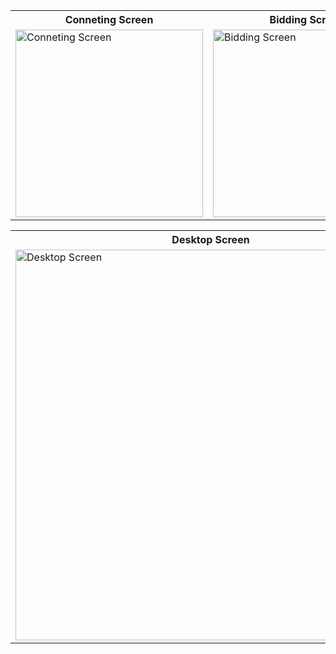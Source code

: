 <table>
    <tr>
      <th>Conneting Screen</th>
      <th>Bidding Screen</th>
    </tr>
    <tr>
      <td><img src="https://github.com/gangulwar/socket-programming-auction-system/assets/123754972/d52de05b-7985-462c-9318-1d8a4141cbd4" alt="Conneting Screen"  width="300"> </td>
      <td><img src="https://github.com/gangulwar/socket-programming-auction-system/assets/123754972/2b16ae16-2877-4407-a017-fcb464e5a7b9" alt="Bidding Screen" width="300"></td>
    </tr>
  </table>

<table>
    <tr>
      <th>Desktop Screen</th>
    </tr>
    <tr>
      <td><img src="https://github.com/gangulwar/socket-programming-auction-system/assets/123754972/8b5aa3ee-7331-4348-97f5-19e44d5e69ca" alt="Desktop Screen"  width="625"> </td>
    </tr>
</table>
